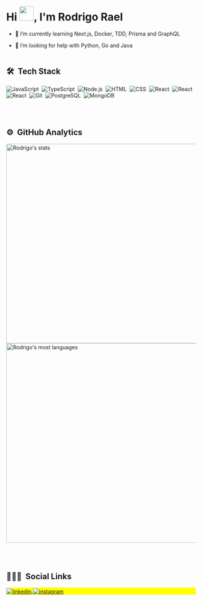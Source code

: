 <h1 align="left">Hi <img src="https://raw.githubusercontent.com/kaueMarques/kaueMarques/master/hi.gif" width="38">, I'm Rodrigo Rael</h1>


 - 🌱 I’m currently learning Next.js, Docker, TDD, Prisma and GraphQL

 - 🤔 I’m looking for help with Python, Go and Java
<br><br>

## 🛠 &nbsp;Tech Stack

![JavaScript](https://img.shields.io/badge/-JavaScript-05122A?style=flat&logo=javascript)&nbsp;
![TypeScript](https://img.shields.io/badge/-TypeScript-05122A?style=flat&logo=typescript)&nbsp;
![Node.js](https://img.shields.io/badge/-Node.js-05122A?style=flat&logo=node.js)&nbsp;
![HTML](https://img.shields.io/badge/-HTML-05122A?style=flat&logo=HTML5)&nbsp;
![CSS](https://img.shields.io/badge/-CSS-05122A?style=flat&logo=CSS3&logoColor=1572B6)&nbsp;
![React](https://img.shields.io/badge/-React-05122A?style=flat&logo=react)&nbsp;
![React](https://img.shields.io/badge/-Next.js-05122A?style=flat&logo=next.js)&nbsp;
![React](https://img.shields.io/badge/-ReactNative-05122A?style=flat&logo=react)&nbsp;
![Git](https://img.shields.io/badge/-Git-05122A?style=flat&logo=git)&nbsp;
![PostgreSQL](https://img.shields.io/badge/-PostgreSQL-05122A?style=flat&logo=postgresql)&nbsp;
![MongoDB](https://img.shields.io/badge/-MongoDB-05122A?style=flat&logo=mongodb)&nbsp;

<br><br>

## ⚙️ &nbsp;GitHub Analytics

<p align="left">
<img width="530em" src="https://github-readme-stats.vercel.app/api?username=Rodrigo001-dev&show_icons=true&theme=vision-friendly-dark" alt="Rodrigo's stats"/>
<img width="530em" src="https://github-readme-stats.vercel.app/api/top-langs/?username=Rodrigo001-dev&layout=compact&theme=vision-friendly-dark" alt="Rodrigo's most languages"/>
</p>

<br><br>

## 👨🏽‍🦲 &nbsp;Social Links

<p align="left" style="background:yellow">
<a href="https://www.linkedin.com/in/rodrigo-rael-a7a4b51a9/" target="_blank">
  <img align="center" src="https://img.shields.io/badge/-RodrigoRael-05122A?style=flat&logo=linkedin" alt="linkedin"/>
</a>

<a href="https://www.instagram.com/rodrigo_rael_01/" target="_blank">
 <img align="center" src="https://img.shields.io/badge/-RodrigoRael-05122A?style=flat&logo=instagram" alt="instagram"/>
</a>
</p>
